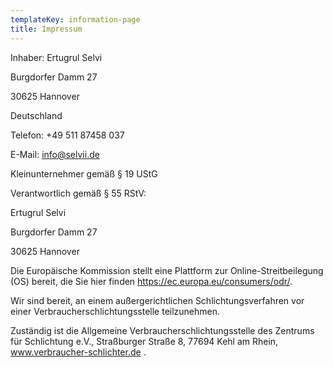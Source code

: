 ```yaml
---
templateKey: information-page
title: Impressum
---
```

Inhaber: Ertugrul Selvi

Burgdorfer Damm 27

30625 Hannover

Deutschland

Telefon: +49 511 87458 037

E-Mail: info@selvii.de

Kleinunternehmer gemäß § 19 UStG

Verantwortlich gemäß § 55 RStV:

Ertugrul Selvi

Burgdorfer Damm 27

30625 Hannover

Die Europäische Kommission stellt eine Plattform zur Online-Streitbeilegung (OS) bereit, die Sie hier finden https://ec.europa.eu/consumers/odr/. 

Wir sind bereit, an einem außergerichtlichen Schlichtungsverfahren vor einer Verbraucherschlichtungsstelle teilzunehmen. 

Zuständig ist die Allgemeine Verbraucherschlichtungsstelle des Zentrums für Schlichtung e.V., Straßburger Straße 8, 77694 Kehl am Rhein, www.verbraucher-schlichter.de .
